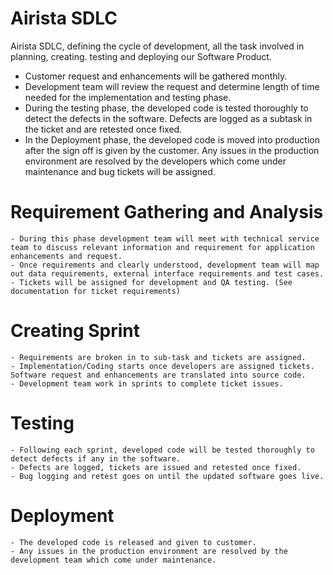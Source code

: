 # Airista SDLC
Airista SDLC, defining the cycle of development, all the task involved in planning, creating. testing and deploying our Software Product. 

- Customer request and enhancements will be gathered monthly.
- Development team will review the request and determine length of time needed for the implementation and testing phase.
- During the testing phase, the developed code is tested thoroughly to detect the defects in the software. Defects are logged as a subtask in the ticket and  are retested once fixed.
- In the Deployment phase, the developed code is moved into production after the sign off is given by the customer. Any issues in the production environment are resolved by the developers which come under maintenance and bug tickets will be assigned.


# Requirement Gathering and Analysis
    - During this phase development team will meet with technical service team to discuss relevant information and requirement for application enhancements and request.
    - Once requirements and clearly understood, development team will map out data requirements, external interface requirements and test cases. 
    - Tickets will be assigned for development and QA testing. (See documentation for ticket requirements)

# Creating Sprint
    - Requirements are broken in to sub-task and tickets are assigned.
    - Implementation/Coding starts once developers are assigned tickets. Software request and enhancements are translated into source code.
    - Development team work in sprints to complete ticket issues.
   
# Testing
    - Following each sprint, developed code will be tested thoroughly to detect defects if any in the software. 
    - Defects are logged, tickets are issued and retested once fixed. 
    - Bug logging and retest goes on until the updated software goes live. 
    
# Deployment
    - The developed code is released and given to customer.
    - Any issues in the production environment are resolved by the development team which come under maintenance. 

